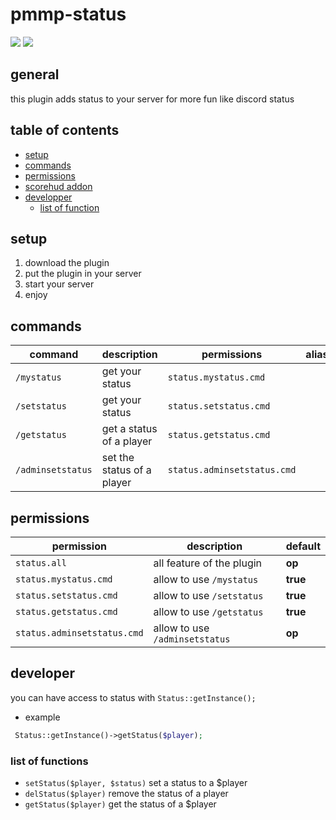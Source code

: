 # pmmp-status

[![](https://poggit.pmmp.io/shield.state/Status)](https://poggit.pmmp.io/p/Status) [![](https://poggit.pmmp.io/shield.dl/status)](https://poggit.pmmp.io/p/status)

## general
this plugin adds status to your server for more fun like discord status

## table of contents
* [setup](#setup)
* [commands](#commands)
* [permissions](#permissions)
* [scorehud addon](https://github.com/arclegrandroi/status-ScoreHud-adddon)
* [developper](#developper)
  * [list of function](#list-of-function)


## setup
1. download the plugin
2. put the plugin in your server
3. start your server
4. enjoy

## commands 
| command | description | permissions | aliases(soon) |
| --- | --- | --- | --- |
| `/mystatus` | get your status | `status.mystatus.cmd` |
| `/setstatus` | get your status | `status.setstatus.cmd` |
| `/getstatus` | get a status of a player | `status.getstatus.cmd` |
| `/adminsetstatus` | set the status of a player | `status.adminsetstatus.cmd` |

## permissions
| permission | description | default |
| --- | --- | --- |
| `status.all` | all feature of the plugin | **op** |
| `status.mystatus.cmd` | allow to use `/mystatus` | **true** |
| `status.setstatus.cmd` | allow to use `/setstatus` | **true** |
| `status.getstatus.cmd` | allow to use `/getstatus` | **true** |
| `status.adminsetstatus.cmd` | allow to use `/adminsetstatus` | **op** |

## developer
 you can have access to status with `Status::getInstance();`

* example
```php
 Status::getInstance()->getStatus($player);
 ```
 ### list of functions
 * `setStatus($player, $status)` set a status to a $player
 * `delStatus($player)` remove the status of a player
 * `getStatus($player)` get the status of a $player
 
